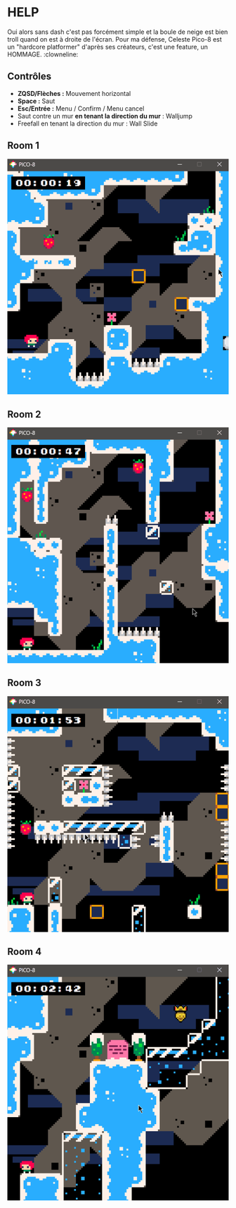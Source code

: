 # HELP
Oui alors sans dash c'est pas forcément simple et la boule de neige est bien troll quand on est à droite de l'écran. Pour ma défense, Celeste Pico-8 est un "hardcore platformer" d'après ses créateurs, c'est une feature, un HOMMAGE. :clowneline:

## Contrôles
- **ZQSD/Flèches :** Mouvement horizontal
- **Space :** Saut
- **Esc/Entrée :** Menu / Confirm / Menu cancel
- Saut contre un mur **en tenant la direction du mur** :  Walljump
- Freefall en tenant la direction du mur : Wall Slide

## Room 1
![enter image description here](https://raw.githubusercontent.com/RathGate/Corbel_Marianne_WFA/main/need_help/level1.gif)
## Room 2
![enter image description here](https://raw.githubusercontent.com/RathGate/Corbel_Marianne_WFA/main/need_help/level2.gif)
## Room 3
![enter image description here](https://raw.githubusercontent.com/RathGate/Corbel_Marianne_WFA/main/need_help/level3.gif)
## Room 4
![enter image description here](https://raw.githubusercontent.com/RathGate/Corbel_Marianne_WFA/main/need_help/level4.gif)
